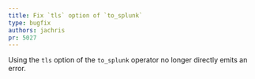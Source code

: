 ```yaml
---
title: Fix `tls` option of `to_splunk`
type: bugfix
authors: jachris
pr: 5027
---
```


Using the `tls` option of the `to_splunk` operator no longer directly emits an
error.
